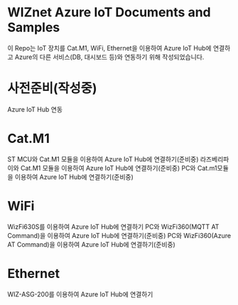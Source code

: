 # WIZnet Azure IoT Documents and Samples

이 Repo는 IoT 장치를 Cat.M1, WiFi, Ethernet을 이용하여 Azure IoT Hub에 연결하고 Azure의 다른 서비스(DB, 대시보드 등)와 연동하기 위해 작성되었습니다.

# 사전준비(작성중)
Azure IoT Hub 연동

# Cat.M1
ST MCU와 Cat.M1 모듈을 이용하여 Azure IoT Hub에 연결하기(준비중)
라즈베리파이와 Cat.M1 모듈을 이용하여 Azure IoT Hub에 연결하기(준비중)
PC와 Cat.m1모듈을 이용하여 Azure IoT Hub에 연결하기(준비중)

# WiFi
WizFi630S를 이용하여 Azure IoT Hub에 연결하기
PC와 WizFi360(MQTT AT Command)을 이용하여 Azure IoT Hub에 연결하기(준비중)
PC와 WizFi360(Azure AT Command)을 이용하여 Azure IoT Hub에 연결하기(준비중)

# Ethernet
WIZ-ASG-200를 이용하여 Azure IoT Hub에 연결하기

